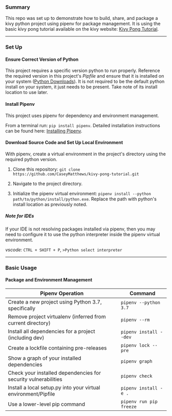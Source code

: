 ### Summary

This repo was set up to demonstrate how to build, share, and package a kivy python project using pipenv for package management. It is using the basic kivy pong tutorial available on the kivy website: [Kivy Pong Tutorial](https://kivy.org/doc/stable/tutorials/pong.html).

---

### Set Up

#### Ensure Correct Version of Python

This project requires a specific version python to run properly. Reference the required version in this project's <em>Pipfile</em> and ensure that it is installed on your system ([Python Downloads](https://www.python.org/downloads/)). It is not required to be the default python install on your system, it just needs to be present. Take note of its install location to use later.

#### Install Pipenv

This project uses pipenv for dependency and environment management.

From a terminal run: `pip install pipenv`. Detailed installation instructions can be found here: [Installing Pipenv](https://pipenv.pypa.io/en/latest/install/#installing-pipenv).

#### Download Source Code and Set Up Local Environment

With pipenv, create a virtual environment in the project's directory using the required python version.

1. Clone this repository: `git clone https://github.com/CaseyMatthews/kivy-pong-tutorial.git`

2. Navigate to the project directory.

3. Initialize the pipenv virtual environment: `pipenv install --python path/to/python/install/python.exe`. Replace the path with python's install location as previously noted.

##### Note for IDEs
If your IDE is not resolving packages installed via pipenv, then you may need to configure it to use the python interpreter inside the pipenv virtual environment.

<em>vscode:</em> `CTRL + SHIFT + P`, `>Python select interpreter`

---

### Basic Usage

#### Package and Environment Management

| Pipenv Operation                                               | Command                 |
|----------------------------------------------------------------|-------------------------|
| Create a new project using Python 3.7, specifically            | `pipenv --python 3.7`   |
| Remove project virtualenv (inferred from current directory)    | `pipenv --rm`           |
| Install all dependencies for a project (including dev)         | `pipenv install --dev`  |
| Create a lockfile containing pre-releases                      | `pipenv lock --pre`     |
| Show a graph of your installed dependencies                    | `pipenv graph`          |
| Check your installed dependencies for security vulnerabilities | `pipenv check`          |
| Install a local setup.py into your virtual environment/Pipfile | `pipenv install -e .`   |
| Use a lower-level pip command                                  | `pipenv run pip freeze` |
